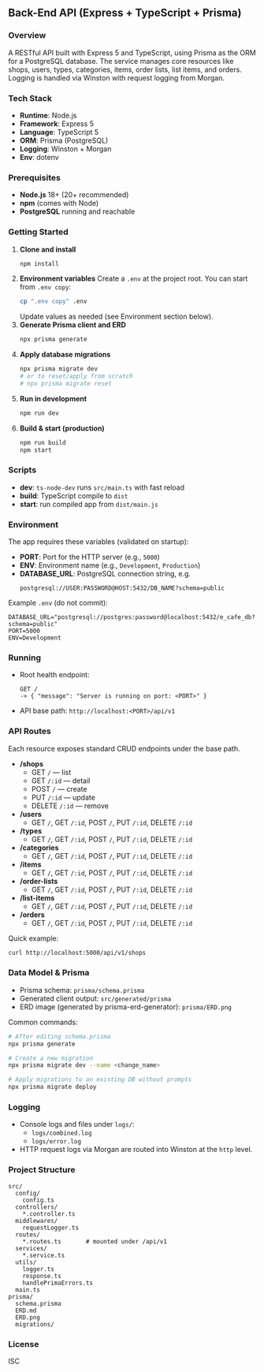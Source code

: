 ## Back-End API (Express + TypeScript + Prisma)

### Overview
A RESTful API built with Express 5 and TypeScript, using Prisma as the ORM for a PostgreSQL database. The service manages core resources like shops, users, types, categories, items, order lists, list items, and orders. Logging is handled via Winston with request logging from Morgan.

### Tech Stack
- **Runtime**: Node.js
- **Framework**: Express 5
- **Language**: TypeScript 5
- **ORM**: Prisma (PostgreSQL)
- **Logging**: Winston + Morgan
- **Env**: dotenv

### Prerequisites
- **Node.js** 18+ (20+ recommended)
- **npm** (comes with Node)
- **PostgreSQL** running and reachable

### Getting Started
1. **Clone and install**
   ```bash
   npm install
   ```
2. **Environment variables**
   Create a `.env` at the project root. You can start from `.env copy`:
   ```bash
   cp ".env copy" .env
   ```
   Update values as needed (see Environment section below).
3. **Generate Prisma client and ERD**
   ```bash
   npx prisma generate
   ```
4. **Apply database migrations**
   ```bash
   npx prisma migrate dev
   # or to reset/apply from scratch
   # npx prisma migrate reset
   ```
5. **Run in development**
   ```bash
   npm run dev
   ```
6. **Build & start (production)**
   ```bash
   npm run build
   npm start
   ```

### Scripts
- **dev**: `ts-node-dev` runs `src/main.ts` with fast reload
- **build**: TypeScript compile to `dist`
- **start**: run compiled app from `dist/main.js`

### Environment
The app requires these variables (validated on startup):

- **PORT**: Port for the HTTP server (e.g., `5000`)
- **ENV**: Environment name (e.g., `Development`, `Production`)
- **DATABASE_URL**: PostgreSQL connection string, e.g.
  ```
  postgresql://USER:PASSWORD@HOST:5432/DB_NAME?schema=public
  ```

Example `.env` (do not commit):
```env
DATABASE_URL="postgresql://postgres:password@localhost:5432/e_cafe_db?schema=public"
PORT=5000
ENV=Development
```

### Running
- Root health endpoint:
  ```
  GET /
  -> { "message": "Server is running on port: <PORT>" }
  ```
- API base path: `http://localhost:<PORT>/api/v1`

### API Routes
Each resource exposes standard CRUD endpoints under the base path.

- **/shops**
  - GET `/` — list
  - GET `/:id` — detail
  - POST `/` — create
  - PUT `/:id` — update
  - DELETE `/:id` — remove
- **/users**
  - GET `/`, GET `/:id`, POST `/`, PUT `/:id`, DELETE `/:id`
- **/types**
  - GET `/`, GET `/:id`, POST `/`, PUT `/:id`, DELETE `/:id`
- **/categories**
  - GET `/`, GET `/:id`, POST `/`, PUT `/:id`, DELETE `/:id`
- **/items**
  - GET `/`, GET `/:id`, POST `/`, PUT `/:id`, DELETE `/:id`
- **/order-lists**
  - GET `/`, GET `/:id`, POST `/`, PUT `/:id`, DELETE `/:id`
- **/list-items**
  - GET `/`, GET `/:id`, POST `/`, PUT `/:id`, DELETE `/:id`
- **/orders**
  - GET `/`, GET `/:id`, POST `/`, PUT `/:id`, DELETE `/:id`

Quick example:
```bash
curl http://localhost:5000/api/v1/shops
```

### Data Model & Prisma
- Prisma schema: `prisma/schema.prisma`
- Generated client output: `src/generated/prisma`
- ERD image (generated by prisma-erd-generator): `prisma/ERD.png`

Common commands:
```bash
# After editing schema.prisma
npx prisma generate

# Create a new migration
npx prisma migrate dev --name <change_name>

# Apply migrations to an existing DB without prompts
npx prisma migrate deploy
```

### Logging
- Console logs and files under `logs/`:
  - `logs/combined.log`
  - `logs/error.log`
- HTTP request logs via Morgan are routed into Winston at the `http` level.

### Project Structure
```
src/
  config/
    config.ts
  controllers/
    *.controller.ts
  middlewares/
    requestLogger.ts
  routes/
    *.routes.ts       # mounted under /api/v1
  services/
    *.service.ts
  utils/
    logger.ts
    response.ts
    handlePrimaErrors.ts
  main.ts
prisma/
  schema.prisma
  ERD.md
  ERD.png
  migrations/
```

### License
ISC
